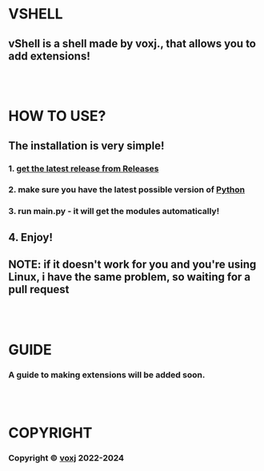 # VSHELL
## vShell is a shell made by voxj., that allows you to add extensions!
<br><br>
# HOW TO USE?
## The installation is very simple!
### 1. [get the latest release from Releases](https://github.com/voxj/vShell/releases/)
### 2. make sure you have the latest possible version of [Python](https://python.org/)
### 3. run main.py - it will get the modules automatically!
## 4. Enjoy!
## NOTE: if it doesn't work for you and you're using Linux, i have the same problem, so waiting for a pull request
<br><br>
# GUIDE
### A guide to making extensions will be added soon.
<br><br>
# COPYRIGHT
### Copyright ©️ [voxj](https://vxj.is-a.dev/i/) 2022-2024
